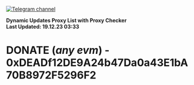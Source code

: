 [![Telegram channel](https://img.shields.io/endpoint?url=https://runkit.io/damiankrawczyk/telegram-badge/branches/master?url=https://t.me/n4z4v0d)](https://t.me/n4z4v0d) 

**Dynamic Updates Proxy List with Proxy Checker**  
**Last Updated: 19.12.23 03:33**

# DONATE (_any evm_) - 0xDEADf12DE9A24b47Da0a43E1bA70B8972F5296F2
